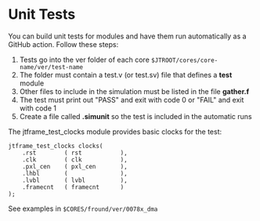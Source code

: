 # Unit Tests

You can build unit tests for modules and have them run automatically as a GitHub action. Follow these steps:

1. Tests go into the ver folder of each core `$JTROOT/cores/core-name/ver/test-name`
2. The folder must contain a test.v (or test.sv) file that defines a **test** module
3. Other files to include in the simulation must be listed in the file **gather.f**
4. The test must print out "PASS" and exit with code 0 or "FAIL" and exit with code 1
5. Create a file called **.simunit** so the test is included in the automatic runs

The jtframe_test_clocks module provides basic clocks for the test:

```
jtframe_test_clocks clocks(
    .rst        ( rst           ),
    .clk        ( clk           ),
    .pxl_cen    ( pxl_cen       ),
    .lhbl       (               ),
    .lvbl       ( lvbl          ),
    .framecnt   ( framecnt      )
);
```

See examples in `$CORES/fround/ver/0078x_dma`
